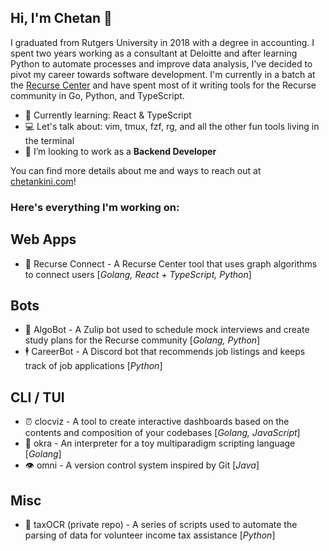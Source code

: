 ## Hi, I'm Chetan 👋

I graduated from Rutgers University in 2018 with a degree in accounting. I spent two years working as a consultant at Deloitte and after learning Python to automate processes and improve data analysis, I've decided to pivot my career towards software development. I'm currently in a batch at the [Recurse Center](https://www.recurse.com/) and have spent most of it writing tools for the Recurse community in Go, Python, and TypeScript.

- 🌱 Currently learning: React & TypeScript
- 💻 Let's talk about: vim, tmux, fzf, rg, and all the other fun tools living in the terminal
- 👯 I’m looking to work as a **Backend Developer**


You can find more details about me and ways to reach out at [chetankini.com](https://www.chetankini.com/)!

### Here's everything I'm working on:
## Web Apps
- 🤝 Recurse Connect - A Recurse Center tool that uses graph algorithms to connect users [<i>Golang, React + TypeScript, Python</i>]

## Bots
- 🧠 AlgoBot - A Zulip bot used to schedule mock interviews and create study plans for the Recurse community [<i>Golang, Python</i>]
- 🕴️ CareerBot - A Discord bot that recommends job listings and keeps track of job applications [<i>Python</i>]

## CLI / TUI
- ⏰ clocviz - A tool to create interactive dashboards based on the contents and composition of your codebases [<i>Golang, JavaScript</i>]
- 🌻 okra - An interpreter for a toy multiparadigm scripting language [<i>Golang</i>]
- 👁️ omni - A version control system inspired by Git [<i>Java</i>]

## Misc
- 💸 taxOCR (private repo) - A series of scripts used to automate the parsing of data for volunteer income tax assistance [<i>Python</i>]
